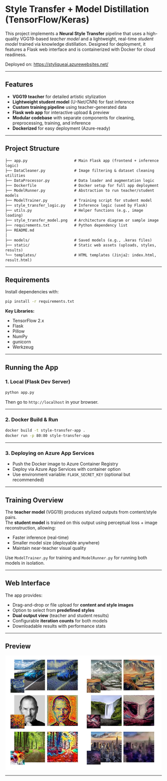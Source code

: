 # Style Transfer + Model Distillation (TensorFlow/Keras)

This project implements a **Neural Style Transfer** pipeline that uses a high-quality VGG19-based *teacher model* and a lightweight, real-time *student model* trained via knowledge distillation. Designed for deployment, it features a Flask web interface and is containerized with Docker for cloud readiness.

Deployed on: https://styliqueai.azurewebsites.net/

---

## Features

- **VGG19 teacher** for detailed artistic stylization  
- **Lightweight student model** (U-Net/CNN) for fast inference  
- **Custom training pipeline** using teacher-generated data  
- **Flask web app** for interactive upload & preview  
- **Modular codebase** with separate components for cleaning, preprocessing, training, and inference  
- **Dockerized** for easy deployment (Azure-ready)

---

## Project Structure

```
├── app.py                     # Main Flask app (frontend + inference logic)
├── DataCleaner.py             # Image filtering & dataset cleaning utilities
├── DataProcessor.py           # Data loader and augmentation logic
├── Dockerfile                 # Docker setup for full app deployment
├── ModelRunner.py             # Abstraction to run teacher/student models
├── ModelTrainer.py            # Training script for student model
├── style_transfer_logic.py    # Inference logic (used by Flask)
├── utils.py                   # Helper functions (e.g., image loading)
├── style_transfer_model.png   # Architecture diagram or sample image
├── requirements.txt           # Python dependency list
├── README.md
│
├── models/                    # Saved models (e.g., .keras files)
├── static/                    # Static web assets (uploads, styles, results)
└── templates/                 # HTML templates (Jinja2: index.html, result.html)
```

---

## Requirements

Install dependencies with:

```bash
pip install -r requirements.txt
```

**Key Libraries:**
- TensorFlow 2.x  
- Flask  
- Pillow  
- NumPy  
- gunicorn  
- Werkzeug  

---

## Running the App

### 1. **Local (Flask Dev Server)**
```bash
python app.py
```
Then go to `http://localhost` in your browser.

---

### 2. **Docker Build & Run**
```bash
docker build -t style-transfer-app .
docker run -p 80:80 style-transfer-app
```

---

### 3. **Deploying on Azure App Services**
- Push the Docker image to Azure Container Registry  
- Deploy via Azure App Services with container option  
- Use environment variable: `FLASK_SECRET_KEY` (optional but recommended)

---

## Training Overview

The **teacher model** (VGG19) produces stylized outputs from content/style pairs.  
The **student model** is trained on this output using perceptual loss + image reconstruction, allowing:

- Faster inference (real-time)
- Smaller model size (deployable anywhere)
- Maintain near-teacher visual quality

Use `ModelTrainer.py` for training and `ModelRunner.py` for running both models in isolation.

---

## Web Interface

The app provides:

- Drag-and-drop or file upload for **content and style images**  
- Option to select from **predefined styles**  
- **Dual output view** (teacher and student results)  
- Configurable **iteration counts** for both models  
- Downloadable results with performance stats

---

## Preview

![style_transfer_model](style_transfer_model.png)

---

